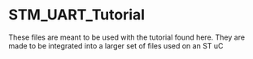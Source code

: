# STM_UART_Tutorial
These files are meant to be used with the tutorial found here. They are made to be integrated into a larger set of files used on an ST uC
